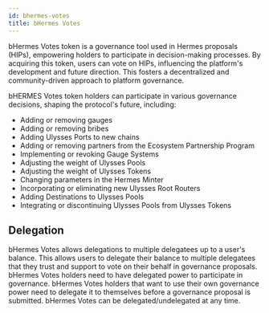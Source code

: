 ```yaml
---
id: bhermes-votes
title: bHermes Votes
---
```


bHermes Votes token is a governance tool used in Hermes proposals (HIPs), empowering holders to participate in decision-making processes. By acquiring this token, users can vote on HIPs, influencing the platform's development and future direction. This fosters a decentralized and community-driven approach to platform governance.

bHERMES Votes token holders can participate in various governance decisions, shaping the protocol's future, including:

- Adding or removing gauges
- Adding or removing bribes
- Adding Ulysses Ports to new chains
- Adding or removing partners from the Ecosystem Partnership Program
- Implementing or revoking Gauge Systems
- Adjusting the weight of Ulysses Pools
- Adjusting the weight of Ulysses Tokens
- Changing parameters in the Hermes Minter
- Incorporating or eliminating new Ulysses Root Routers
- Adding Destinations to Ulysses Pools
- Integrating or discontinuing Ulysses Pools from Ulysses Tokens

## Delegation

bHermes Votes allows delegations to multiple delegatees up to a user's balance. This allows users to delegate their balance to multiple delegatees that they trust and support to vote on their behalf in governance proposals. bHermes Votes holders need to have delegated power to participate in governance. bHermes Votes holders that want to use their own governance power need to delegate it to themselves before a governance proposal is submitted. bHermes Votes can be delegated/undelegated at any time.
